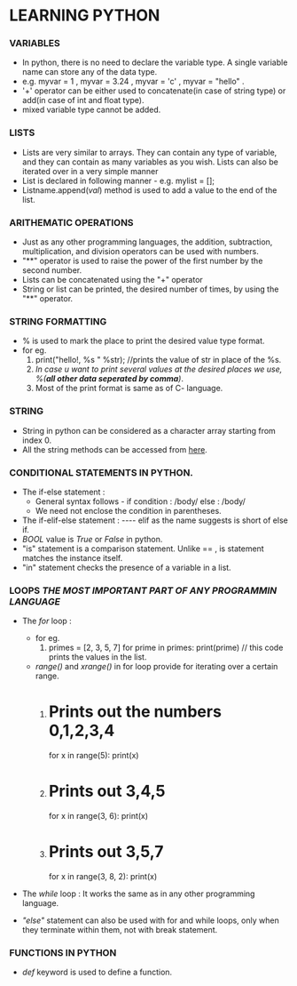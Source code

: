 # LEARNING PYTHON

### VARIABLES
- In python, there is no need to declare the variable type. A single variable name can store any of the data type.
- e.g. myvar = 1 , myvar = 3.24 , myvar = 'c' , myvar = "hello" .
- '+' operator can be either used to concatenate(in case of string type) or add(in case of int and float type).
- mixed variable type cannot be added.

### LISTS
- Lists are very similar to arrays. They can contain any type of variable, and they can contain as many variables as you wish. Lists can also be iterated over  in a very simple manner
- List is declared in following manner - e.g. mylist = [];
- Listname.append(*val*) method is used to add a value to the end of the list.

### ARITHEMATIC OPERATIONS
- Just as any other programming languages, the addition, subtraction, multiplication, and division operators can be used with numbers.
- "**" operator is used to raise the power of the first number by the second number.
- Lists can be concatenated using the "+" operator
- String or list can be printed, the desired number of times, by using the "**" operator.

### STRING FORMATTING
- % is used to mark the place to print the desired value type format.
- for eg. 
    1. print("hello!, %s " %str);   //prints the value of str in place of the %s.
    2. *In case u want to print several values at the desired places we use, %(**all other data seperated by comma**)*.
    3. Most of the print format is same as of C- language.

### STRING
- String in python can be considered as a character array starting from index 0.
- All the string methods can be accessed from [here](https://www.w3schools.com/python/python_ref_string.asp).

### CONDITIONAL STATEMENTS IN PYTHON.
- The if-else statement :
    - General syntax follows - if condition : /body/        else : /body/
    - We need not enclose the condition in parentheses.
- The if-elif-else statement :  ----    elif as the name suggests is short of else if.
- *BOOL* value is *True* or *False* in python.
- "is" statement is a comparison statement. Unlike == , is statement matches the instance itself.
- "in" statement checks the presence of a variable in a list.

### LOOPS *THE MOST IMPORTANT PART OF ANY PROGRAMMIN LANGUAGE*
- The *for* loop : 
    - for eg.
        1.  primes = [2, 3, 5, 7]
            for prime in primes:
            print(prime)
            // this code prints the values in the list.
    - *range()* and *xrange()* in for loop provide for iterating over a certain range.
        1. # Prints out the numbers 0,1,2,3,4
            for x in range(5):
            print(x)

        2. # Prints out 3,4,5
            for x in range(3, 6):
            print(x)

        3. # Prints out 3,5,7
            for x in range(3, 8, 2):
            print(x)

- The *while* loop : It works the same as in any other programming language. 
- *"else"* statement can also be used with for and while loops, only when they terminate within them, not with break statement.

### FUNCTIONS IN PYTHON
- *def* keyword is used to define a function.






